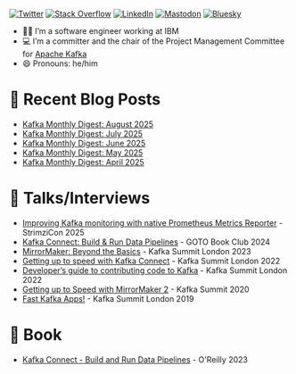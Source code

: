[![Twitter](https://img.shields.io/badge/Twitter-1DA1F2?logo=x&logoColor=white)](https://twitter.com/MickaelMaison)
[![Stack Overflow](https://img.shields.io/badge/StackOverflow-FE7A16?logo=stackoverflow&logoColor=white)](https://stackoverflow.com/users/1765189/mickael-maison?tab=profile)
[![LinkedIn](https://img.shields.io/badge/LinkedIn-0077B5?logo=linkedin&logoColor=white)](https://www.linkedin.com/in/mickaelmaison/)
[![Mastodon](https://img.shields.io/badge/Mastodon-5855DE?logo=mastodon&logoColor=white)](https://mas.to/@MickaelMaison)
[![Bluesky](https://img.shields.io/badge/Bluesky-3985f7?logo=bluesky&logoColor=white)](https://bsky.app/profile/mickaelmaison.bsky.social)

- 👨‍🔧 I’m a software engineer working at IBM
- 💻 I’m a committer and the chair of the Project Management Committee for [Apache Kafka](https://kafka.apache.org/)
- 😄 Pronouns: he/him

# 📝 Recent Blog Posts

- [Kafka Monthly Digest: August 2025](https://developers.redhat.com/blog/2025/09/02/kafka-monthly-digest-august-2025)
- [Kafka Monthly Digest: July 2025](https://developers.redhat.com/blog/2025/08/01/kafka-monthly-digest-july-2025)
- [Kafka Monthly Digest: June 2025](https://developers.redhat.com/blog/2025/07/01/kafka-monthly-digest-june-2025)
- [Kafka Monthly Digest: May 2025](https://developers.redhat.com/blog/2025/06/02/kafka-monthly-digest-may-2025)
- [Kafka Monthly Digest: April 2025](https://developers.redhat.com/blog/2025/05/06/kafka-monthly-digest-april-2025)

# 💬 Talks/Interviews

- [Improving Kafka monitoring with native Prometheus Metrics Reporter](https://www.youtube.com/watch?v=evKGEziQj54) - StrimziCon 2025
- [Kafka Connect: Build & Run Data Pipelines](https://www.youtube.com/watch?v=R7xA6VDy80A) - GOTO Book Club 2024
- [MirrorMaker: Beyond the Basics](https://www.confluent.io/events/kafka-summit-london-2023/mirrormaker-beyond-the-basics/) - Kafka Summit London 2023
- [Getting up to speed with Kafka Connect](https://www.confluent.io/en-gb/events/kafka-summit-london-2022/getting-up-to-speed-with-kafka-connect-from-the-basics-to-the-latest/) - Kafka Summit London 2022
- [Developer’s guide to contributing code to Kafka](https://www.confluent.io/events/kafka-summit-london-2022/developers-guide-to-contributing-code-to-kafka/) - Kafka Summit London 2022
- [Getting up to Speed with MirrorMaker 2](https://www.confluent.io/resources/kafka-summit-2020/getting-up-to-speed-with-mirrormaker-2/) - Kafka Summit 2020
- [Fast Kafka Apps!](https://www.confluent.io/kafka-summit-lon19/fast-kafka-apps/) - Kafka Summit London 2019

# 📘 Book

- [Kafka Connect - Build and Run Data Pipelines](https://www.oreilly.com/library/view/kafka-connect/9781098126520/) - O'Reilly 2023
